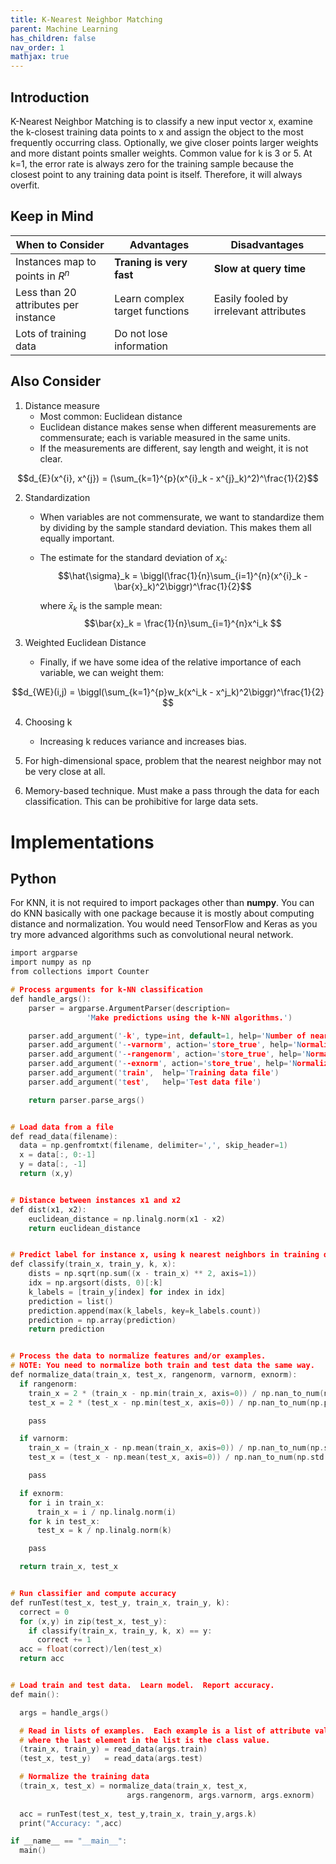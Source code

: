 ```yaml
---
title: K-Nearest Neighbor Matching
parent: Machine Learning
has_children: false
nav_order: 1
mathjax: true 
---
```


## Introduction

K-Nearest Neighbor Matching is to classify a new input vector x, examine the k-closest training data points to x and assign the object to the most frequently occurring class. Optionally, we give closer points larger weights and more distant points smaller weights. Common value for k is 3 or 5. At k=1, the error rate is always zero for the training sample because the closest point to any training data point is itself. Therefore, it will always overfit.


## Keep in Mind

When to Consider | Advantages | Disadvantages 
---------------- | ---------- | -------------
Instances map to points in $R^{n}$ | **Traning is very fast** | **Slow at query time**
Less than 20 attributes per instance | Learn complex target functions | Easily fooled by irrelevant attributes 
Lots of training data | Do not lose information 


## Also Consider

1. Distance measure 
   * Most common: Euclidean distance
   * Euclidean distance makes sense when different measurements are commensurate; each is variable measured in the same units.
   * If the measurements are different, say length and weight, it is not clear.
  
$$d_{E}(x^{i}, x^{j}) = (\sum_{k=1}^{p}(x^{i}_k - x^{j}_k)^2)^\frac{1}{2}$$

2. Standardization
   * When variables are not commensurate, we want to standardize them by dividing by the sample standard deviation. This makes them all equally important. 
   * The estimate for the standard deviation of $x_k$:
$$\hat{\sigma}_k = \biggl(\frac{1}{n}\sum_{i=1}^{n}(x^{i}_k - \bar{x}_k)^2\biggr)^\frac{1}{2}$$

      where $\bar{x}_k$ is the sample mean: 
$$\bar{x}_k = \frac{1}{n}\sum_{i=1}^{n}x^i_k $$

3. Weighted Euclidean Distance
   * Finally, if we have some idea of the relative importance of each variable, we can weight them:
  
$$d_{WE}(i,j) = \biggl(\sum_{k=1}^{p}w_k(x^i_k - x^j_k)^2\biggr)^\frac{1}{2} $$

4. Choosing k 
   * Increasing k reduces variance and increases bias.
  
5. For high-dimensional space, problem that the nearest neighbor may not be very close at all.

6. Memory-based technique. Must make a pass through the data for each classification. This can be prohibitive for large data sets. 


# Implementations

## Python

For KNN, it is not required to import packages other than **numpy**. You can do KNN basically with one package because it is mostly about computing distance and normalization. You would need TensorFlow and Keras as you try more advanced algorithms such as convolutional neural network. 

```c
import argparse
import numpy as np
from collections import Counter

# Process arguments for k-NN classification
def handle_args():
    parser = argparse.ArgumentParser(description=
                 'Make predictions using the k-NN algorithms.')

    parser.add_argument('-k', type=int, default=1, help='Number of nearest neighbors to consider')
    parser.add_argument('--varnorm', action='store_true', help='Normalize features to zero mean and unit variance')
    parser.add_argument('--rangenorm', action='store_true', help='Normalize features to the range [-1,+1]')
    parser.add_argument('--exnorm', action='store_true', help='Normalize examples to unit length')
    parser.add_argument('train',  help='Training data file')
    parser.add_argument('test',   help='Test data file')

    return parser.parse_args()


# Load data from a file
def read_data(filename):
  data = np.genfromtxt(filename, delimiter=',', skip_header=1)
  x = data[:, 0:-1]
  y = data[:, -1]
  return (x,y)


# Distance between instances x1 and x2
def dist(x1, x2):
    euclidean_distance = np.linalg.norm(x1 - x2)
    return euclidean_distance


# Predict label for instance x, using k nearest neighbors in training data
def classify(train_x, train_y, k, x):
    dists = np.sqrt(np.sum((x - train_x) ** 2, axis=1))
    idx = np.argsort(dists, 0)[:k]
    k_labels = [train_y[index] for index in idx]
    prediction = list()
    prediction.append(max(k_labels, key=k_labels.count))
    prediction = np.array(prediction)
    return prediction


# Process the data to normalize features and/or examples.
# NOTE: You need to normalize both train and test data the same way.
def normalize_data(train_x, test_x, rangenorm, varnorm, exnorm):
  if rangenorm:
    train_x = 2 * (train_x - np.min(train_x, axis=0)) / np.nan_to_num(np.ptp(train_x, axis=0)) - 1
    test_x = 2 * (test_x - np.min(test_x, axis=0)) / np.nan_to_num(np.ptp(train_x, axis=0)) - 1

    pass

  if varnorm:
    train_x = (train_x - np.mean(train_x, axis=0)) / np.nan_to_num(np.std(train_x, axis=0))
    test_x = (test_x - np.mean(test_x, axis=0)) / np.nan_to_num(np.std(test_x, axis=0))

    pass

  if exnorm:
    for i in train_x:
      train_x = i / np.linalg.norm(i)
    for k in test_x:
      test_x = k / np.linalg.norm(k)

    pass

  return train_x, test_x


# Run classifier and compute accuracy
def runTest(test_x, test_y, train_x, train_y, k):
  correct = 0
  for (x,y) in zip(test_x, test_y):
    if classify(train_x, train_y, k, x) == y:
      correct += 1
  acc = float(correct)/len(test_x)
  return acc


# Load train and test data.  Learn model.  Report accuracy.
def main():

  args = handle_args()

  # Read in lists of examples.  Each example is a list of attribute values,
  # where the last element in the list is the class value.
  (train_x, train_y) = read_data(args.train)
  (test_x, test_y)   = read_data(args.test)

  # Normalize the training data
  (train_x, test_x) = normalize_data(train_x, test_x, 
                          args.rangenorm, args.varnorm, args.exnorm)
    
  acc = runTest(test_x, test_y,train_x, train_y,args.k)
  print("Accuracy: ",acc)

if __name__ == "__main__":
  main()
```

